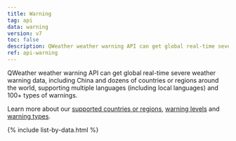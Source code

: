 ```yaml
---
title: Warning
tag: api
data: warning
version: v7
toc: false
description: QWeather weather warning API can get global real-time severe weather warning data, including China and dozens of countries or regions around the world, supporting multiple languages (including local languages) and 100+ types of warnings, such as Typhoon, Tornado, Rainstorm, Avalanche, Air Pollution, Wildfire, Thunderstorm, Droughts, Lightning, Hail, Frost, Fog, Flood and etc.
ref: api-warning
---
```


QWeather weather warning API can get global real-time severe weather warning data, including China and dozens of countries or regions around the world, supporting multiple languages (including local languages) and 100+ types of warnings.

Learn more about our [supported countries or regions](/en/docs/resource/warning-info/#supported-regions), [warning levels](/en/docs/resource/warning-info/#warning-level) and [warning types](/en/docs/resource/warning-info/#warning-type).

{% include list-by-data.html %}
